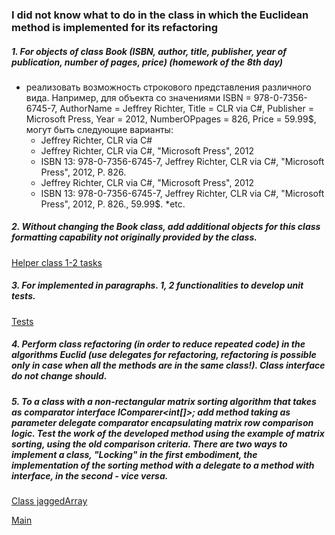### I did not know what to do in the class in which the Euclidean method is implemented for its refactoring
##### 1. For objects of class Book (ISBN, author, title, publisher, year of publication, number of pages, price) (homework of the 8th day)
+ реализовать возможность строкового представления различного вида.
Например, для объекта со значениями ISBN = 978-0-7356-6745-7, AuthorName
= Jeffrey Richter, Title = CLR via C#, Publisher = Microsoft Press, Year = 2012,
NumberOPpages = 826, Price = 59.99$, могут быть следующие варианты:
  * Jeffrey Richter, CLR via C#
  * Jeffrey Richter, CLR via C#, &quot;Microsoft Press&quot;, 2012
  * ISBN 13: 978-0-7356-6745-7, Jeffrey Richter, CLR via C#, &quot;Microsoft Press&quot;,
  2012, P. 826.
  * Jeffrey Richter, CLR via C#, &quot;Microsoft Press&quot;, 2012
  * ISBN 13: 978-0-7356-6745-7, Jeffrey Richter, CLR via C#, &quot;Microsoft Press&quot;,
  2012, P. 826., 59.99$.
  *etc.
  
##### 2. Without changing the Book class, add additional objects for this class formatting capability not originally provided by the class.
[Helper class 1-2 tasks](https://github.com/s4eka04/NET.W.2018.Greben/blob/master/NET.A.2019.Greben.10/Helper%20for%201-2%20tasks/Helper.cs)
##### 3. For implemented in paragraphs. 1, 2 functionalities to develop unit tests. 
[Tests](https://github.com/s4eka04/NET.W.2018.Greben/blob/master/NET.A.2019.Greben.10/Test%20for%201-2%20tasks/UnitTest1.cs)
##### 4. Perform class refactoring (in order to reduce repeated code) in the algorithms Euclid (use delegates for refactoring, refactoring is possible only in case when all the methods are in the same class!). Class interface do not change should.

##### 5. To a class with a non-rectangular matrix sorting algorithm that takes as comparator interface IComparer<int[]>; add method taking as parameter delegate comparator encapsulating matrix row comparison logic. Test the work of the developed method using the example of matrix sorting, using the old comparison criteria. There are two ways to implement a class, "Locking" in the first embodiment, the implementation of the sorting method with a delegate to a method with interface, in the second - vice versa.
[Class jaggedArray](https://github.com/s4eka04/NET.W.2018.Greben/blob/master/NET.A.2019.Greben.10/JaggedArray%235/JaggedArray.cs)

[Main](https://github.com/s4eka04/NET.W.2018.Greben/blob/master/NET.A.2019.Greben.10/JaggedArray%235/Program.cs)
